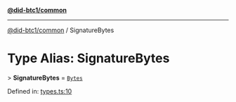 [**@did-btc1/common**](../README.md)

***

[@did-btc1/common](../globals.md) / SignatureBytes

# Type Alias: SignatureBytes

&gt; **SignatureBytes** = [`Bytes`](Bytes.md)

Defined in: [types.ts:10](https://github.com/dcdpr/did-btc1-js/blob/4ab6f9915d95beed9bc633644c9db1539395f512/packages/common/src/types.ts#L10)
